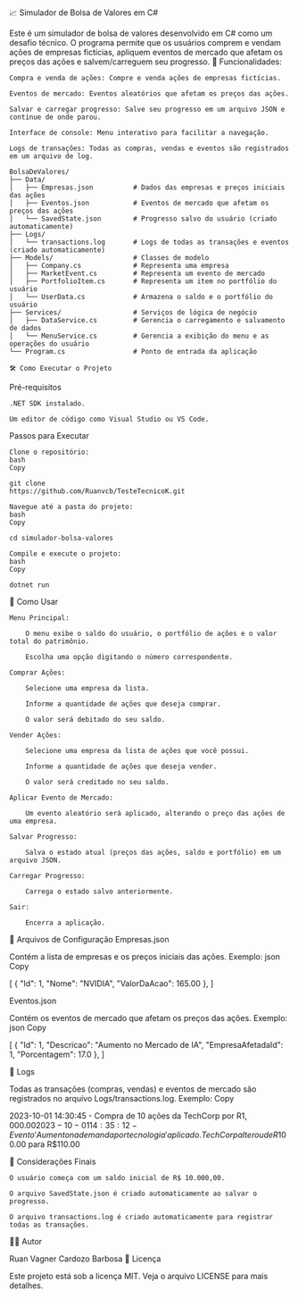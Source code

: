 📈 Simulador de Bolsa de Valores em C#

Este é um simulador de bolsa de valores desenvolvido em C# como um desafio técnico. O programa permite que os usuários comprem e vendam ações de empresas fictícias, apliquem eventos de mercado que afetam os preços das ações e salvem/carreguem seu progresso.
🚀 Funcionalidades:

    Compra e venda de ações: Compre e venda ações de empresas fictícias.

    Eventos de mercado: Eventos aleatórios que afetam os preços das ações.

    Salvar e carregar progresso: Salve seu progresso em um arquivo JSON e continue de onde parou.

    Interface de console: Menu interativo para facilitar a navegação.

    Logs de transações: Todas as compras, vendas e eventos são registrados em um arquivo de log.

    BolsaDeValores/
    ├── Data/
    │   ├── Empresas.json          # Dados das empresas e preços iniciais das ações
    │   ├── Eventos.json           # Eventos de mercado que afetam os preços das ações
    │   └── SavedState.json        # Progresso salvo do usuário (criado automaticamente)
    ├── Logs/
    │   └── transactions.log       # Logs de todas as transações e eventos (criado automaticamente)
    ├── Models/                    # Classes de modelo
    │   ├── Company.cs             # Representa uma empresa
    │   ├── MarketEvent.cs         # Representa um evento de mercado
    │   ├── PortfolioItem.cs       # Representa um item no portfólio do usuário
    │   └── UserData.cs            # Armazena o saldo e o portfólio do usuário
    ├── Services/                  # Serviços de lógica de negócio
    │   ├── DataService.cs         # Gerencia o carregamento e salvamento de dados
    │   └── MenuService.cs         # Gerencia a exibição do menu e as operações do usuário
    └── Program.cs                 # Ponto de entrada da aplicação

    🛠️ Como Executar o Projeto
Pré-requisitos

    .NET SDK instalado.

    Um editor de código como Visual Studio ou VS Code.

Passos para Executar

    Clone o repositório:
    bash
    Copy

    git clone 
    https://github.com/Ruanvcb/TesteTecnicoK.git

    Navegue até a pasta do projeto:
    bash
    Copy

    cd simulador-bolsa-valores

    Compile e execute o projeto:
    bash
    Copy

    dotnet run

📝 Como Usar

    Menu Principal:

        O menu exibe o saldo do usuário, o portfólio de ações e o valor total do patrimônio.

        Escolha uma opção digitando o número correspondente.

    Comprar Ações:

        Selecione uma empresa da lista.

        Informe a quantidade de ações que deseja comprar.

        O valor será debitado do seu saldo.

    Vender Ações:

        Selecione uma empresa da lista de ações que você possui.

        Informe a quantidade de ações que deseja vender.

        O valor será creditado no seu saldo.

    Aplicar Evento de Mercado:

        Um evento aleatório será aplicado, alterando o preço das ações de uma empresa.

    Salvar Progresso:

        Salva o estado atual (preços das ações, saldo e portfólio) em um arquivo JSON.

    Carregar Progresso:

        Carrega o estado salvo anteriormente.

    Sair:

        Encerra a aplicação.

📄 Arquivos de Configuração
Empresas.json

Contém a lista de empresas e os preços iniciais das ações. Exemplo:
json
Copy

[
  {
    "Id": 1,
    "Nome": "NVIDIA",
    "ValorDaAcao": 165.00
  },
]

Eventos.json

Contém os eventos de mercado que afetam os preços das ações. Exemplo:
json
Copy

[
  {
    "Id": 1,
    "Descricao": "Aumento no Mercado de IA",
    "EmpresaAfetadaId": 1,
    "Porcentagem": 17.0
  },
]

📜 Logs

Todas as transações (compras, vendas) e eventos de mercado são registrados no arquivo Logs/transactions.log. Exemplo:
Copy

2023-10-01 14:30:45 - Compra de 10 ações da TechCorp por R$1,000.00
2023-10-01 14:35:12 - Evento 'Aumento na demanda por tecnologia' aplicado. TechCorp alterou de R$100.00 para R$110.00

🛑 Considerações Finais

    O usuário começa com um saldo inicial de R$ 10.000,00.

    O arquivo SavedState.json é criado automaticamente ao salvar o progresso.

    O arquivo transactions.log é criado automaticamente para registrar todas as transações.

👨‍💻 Autor

Ruan Vagner Cardozo Barbosa
📄 Licença

Este projeto está sob a licença MIT. Veja o arquivo LICENSE para mais detalhes.
